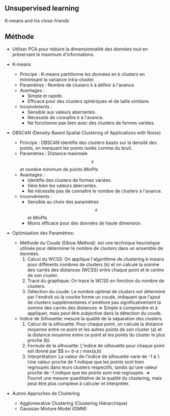 ## Unsupervised learning
K-means and his close-friends 
## Méthode
* Utiliser PCA pour réduire la dimensionnalité des données tout en préservant le maximum d'informations.
* K-means 
  * Principe : K-means partitionne les données en k clusters en minimisant la variance intra-cluster.
  * Paramètres : Nombre de clusters k à définir à l'avance.
  * Avantages :
     * Simple et rapide.
     * Efficace pour des clusters sphériques et de taille similaire.
  * Inconvénients :
     * Sensible aux valeurs aberrantes.
     * Nécessite de connaître k à l'avance.
     * Ne fonctionne pas bien avec des clusters de formes variées.
* DBSCAN (Density-Based Spatial Clustering of Applications with Noise)
  * Principe : DBSCAN identifie des clusters basés sur la densité des points, en marquant les points isolés comme du bruit.
  * Paramètres : Distance maximale $$\epsilon$$ et nombre minimum de points *MinPts*
  * Avantages :
     * Identifie des clusters de formes variées.
     * Gère bien les valeurs aberrantes.
     * Ne nécessite pas de connaître le nombre de clusters à l'avance.
  * Inconvénients :
     * Sensible au choix des paramètres $$\epsilon$$ et *MinPts*
     * Moins efficace pour des données de haute dimension.
* Optimisation des Paramètres:
   * Méthode du Coude (Elbow Method): est une technique heuristique utilisée pour déterminer le nombre de clusters dans un ensemble de données.
       1. Calcul du WCSS: On applique l'algorithme de clustering k-means pour différents nombres de clusters (k) et on calcule la somme des carrés des distances (WCSS) entre chaque point et le centre de son cluster.
       2. Tracé du graphique: On trace le WCSS en fonction du nombre de clusters.
       3. Détection du coude: Le nombre optimal de clusters est déterminé par l'endroit où la courbe forme un coude, indiquant que l'ajout de clusters supplémentaires n'améliore pas significativement la somme des carrés des distances
  => Simple à comprendre et à appliquer, mais peut être subjective dans la détection du coude.
   * Indice de Silhouette:  mesure la qualité de la séparation des clusters.
       1. Calcul de la silhouette: Pour chaque point, on calcule la distance moyenne entre ce point et les autres points de son cluster (a) et la distance moyenne entre ce point et les points du cluster le plus proche (b).
       2. Formule de la silhouette: L'indice de silhouette pour chaque point est donné par $$ s= b-a / max(a,b)
       3. Interprétation: La valeur de l'indice de silhouette varie de -1 à 1. Une valeur proche de 1 indique que les points sont bien regroupés dans leurs clusters respectifs, tandis qu'une valeur proche de -1 indique que les points sont mal regroupés.
   => Fournit une mesure quantitative de la qualité du clustering, mais peut être plus complexe à calculer et interpréter.

* Autres Approches de Clustering
  * Agglomerative Clustering (Clustering Hiérarchique)
  * Gaussian Mixture Model (GMM)
